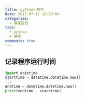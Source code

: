 ```yaml
---
title: python小技巧
date: 2017-07-17 12:39:04
categories:
  - 编程语言
tags:
  - python
  - 编程
comments: true
---
```


## 记录程序运行时间
```python
import datetime
starttime = datetime.datetime.now()
...
endtime = datetime.datetime.now()
print(endtime - starttime)
```
